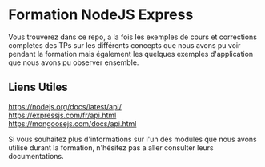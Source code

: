 # Formation NodeJS Express

Vous trouverez dans ce repo, a la fois les exemples de cours et corrections completes des TPs sur les différents concepts que nous avons pu voir pendant la formation mais également les quelques exemples d'application que nous avons pu observer ensemble. 

## Liens Utiles

https://nodejs.org/docs/latest/api/   
https://expressjs.com/fr/api.html   
https://mongoosejs.com/docs/api.html   

Si vous souhaitez plus d'informations sur l'un des modules que nous avons utilisé durant la formation, n'hésitez pas a aller consulter leurs documentations.

